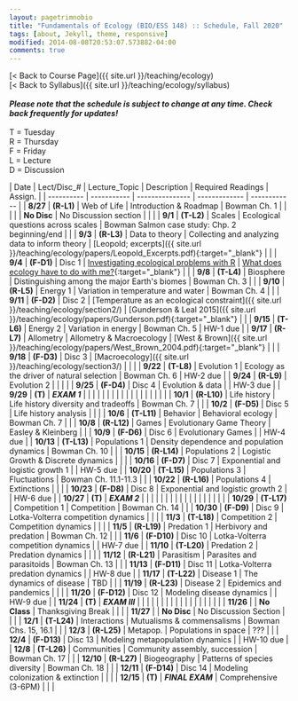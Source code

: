 ```yaml
---
layout: pagetrimnobio
title: "Fundamentals of Ecology (BIO/ESS 148) :: Schedule, Fall 2020"
tags: [about, Jekyll, theme, responsive]
modified: 2014-08-08T20:53:07.573882-04:00
comments: true
---
```


[< Back to Course Page]({{ site.url }}/teaching/ecology)  
[< Back to Syllabus]({{ site.url }}/teaching/ecology/syllabus)  
<br>
***Please note that the schedule is subject to change at any time. Check back frequently for updates!***  
<br>
T = Tuesday  
R = Thursday  
F = Friday  
L = Lecture  
D = Discussion

<style>
table{
    border-collapse: collapse;
    border-spacing: 0;
    /* border:1px solid #808080; */
}

/* th{
    border:1px solid #808080;
}

td{
    border:1px solid #808080;
} */
tr:nth-child(even) {background: #CCC}
tr:nth-child(odd) {background: #FFF}
</style>

| Date | Lect/Disc_# | Lecture_Topic | Description | Required Readings | Assign. |
| ---------- | ----------- | --------------- | ------------- | ------------ |
| **8/27**       | **(R-L1)** | Web of Life | Introduction & Roadmap | Bowman Ch. 1 |     |
|         |  | **No Disc** | No Discussion section |  |     |
| **9/1**  | **(T-L2)** | Scales | Ecological questions across scales | Bowman Salmon case study: Chp. 2 beginning/end |     |
|  **9/3**  | **(R-L3)** | Data to theory | Collecting and analyzing data to inform theory | [Leopold; excerpts]({{ site.url }}/teaching/ecology/papers/Leopold_Excerpts.pdf){:target="_blank"} |     |
|    **9/4**     | **(F-D1)** | Disc 1 | [Investigating ecological problems with R](http://jdyeakel.github.io/teaching/ecology/section1) | [What does ecology have to do with me?](https://www.esa.org/about/what-does-ecology-have-to-do-with-me/){:target="_blank"} |     |
| **9/8**       | **(T-L4)** | Biosphere | Distinguishing among the major Earth's biomes | Bowman Ch. 3 |     |
|  **9/10**   | **(R-L5)** | Energy 1 | Variation in temperature and water | Bowman Ch. 4 |     |
|     **9/11**    | **(F-D2)** | Disc 2 |  [Temperature as an ecological constraint]({{ site.url }}/teaching/ecology/section2/)    | [Gunderson & Leal 2015]({{ site.url }}/teaching/ecology/papers/Gunderson.pdf){:target="_blank"} |     |
| **9/15** | **(T-L6)** | Energy 2 | Variation in energy | Bowman Ch. 5 |  HW-1 due  |
| **9/17** | **(R-L7)** | Allometry | Allometry & Macroecology | [West & Brown]({{ site.url }}/teaching/ecology/papers/West_Brown_2004.pdf){:target="_blank"} |    |
|     **9/18**    | **(F-D3)** | Disc 3 |  [Macroecology]({{ site.url }}/teaching/ecology/section3/)  |    |     |
| **9/22** | **(T-L8)** | Evolution 1 | Ecology as the driver of natural selection | Bowman Ch. 6 |  HW-2 due  |
| **9/24** | **(R-L9)** | Evolution 2 |  |  |    |
|    **9/25**     | **(F-D4)** | Disc 4 |   Evolution & data  |  |  HW-3 due  |
| **9/29** | **(T)** | ***EXAM 1*** |  |  |    |
|   |   |   |   |   |   |
|   |   |   |   |   |   |
| **10/1** | **(R-L10)** | Life history | Life history diversity and tradeoffs | Bowman Ch. 7 |    |
|    **10/2**     | **(F-D5)** | Disc 5 |  Life history analysis  |   |     |
| **10/6** | **(T-L11)** | Behavior | Behavioral ecology | Bowman Ch. 7 |    |
| **10/8** | **(R-L12)** | Games | Evolutionary Game Theory | Easley & Kleinberg |    |
|     **10/9**    | **(F-D6)** | Disc 6 |  Evolutionary Games  |  |  HW-4 due  |
| **10/13** | **(T-L13)** | Populations 1 | Density dependence and population dynamics | Bowman Ch. 10 |    |
| **10/15** | **(R-L14)** | Populations 2 | Logistic Growth & Discrete dynamics  |    |    |
|     **10/16**    | **(F-D7)** | Disc 7 |  Exponential and logistic growth 1 |  |  HW-5 due  |
| **10/20** | **(T-L15)** | Populations 3 | Fluctuations | Bowman Ch. 11.1-11.3 |    |
| **10/22** | **(R-L16)** | Populations 4 | Extinctions |  |    |
|    **10/23**     | **(F-D8)** | Disc 8 | Exponential and logistic growth 2  |  |  HW-6 due  |
| **10/27** | **(T)** | ***EXAM 2*** |   |   |    |
|   |   |   |   |   |   |
|   |   |   |   |   |   |
| **10/29** | **(T-L17)** | Competition 1 | Competition | Bowman Ch. 14 |    |
|    **10/30**     | **(F-D9)** | Disc 9 |  Lotka-Volterra competition dynamics  |   |    |
| **11/3** | **(T-L18)** | Competition 2 | Competition dynamics |  |    |
| **11/5** | **(R-L19)** | Predation 1 | Herbivory and predation | Bowman Ch. 12 |    |
|     **11/6**    | **(F-D10)** | Disc 10 |  Lotka-Volterra competition dynamics  |  | HW-7 due  |
| **11/10** | **(T-L20)** | Predation 2 | Predation dynamics |  |    |
| **11/12** | **(R-L21)** | Parasitism | Parasites and parasitoids | Bowman Ch. 13 |    |
|    **11/13**     | **(F-D11)** | Disc 11 |  Lotka-Volterra predation dynamics |  | HW-8 due |
| **11/17** | **(T-L22)** | Disease 1 | The dynamics of disease | TBD |    |
| **11/19** | **(R-L23)** | Disease 2 | Epidemics and pandemics |  |    |
|    **11/20**     | **(F-D12)** | Disc 12 |  Modeling disease dynamics |  | HW-9 due |
| **11/24** | **(T)** | ***EXAM III*** |  |   |    |
|   |   |   |   |   |   |
|   |   |   |   |   |   |
| **11/26** |  | **No Class** | Thanksgiving Break |  |    |
|     **11/27**    |  | **No Disc** |  No Discussion Section |  |  |
| **12/1** | **(T-L24)** | Interactions | Mutualisms & commensalisms | Bowman Chs. 15, 16.1 |    |
| **12/3** | **(R-L25)** | Metapop. | Populations in space | ??? |    |
|    **12/4**     | **(F-D13)** | Disc 13 | Modeling metapopulation dynamics  | | HW-10 due |
| **12/8** | **(T-L26)** | Communities | Community assembly, succession | Bowman Ch. 17 |    |
| **12/10** | **(R-L27)** | Biogeography | Patterns of species diversity | Bowman Ch. 18 |    |
|     **12/11**    | **(F-D14)** | Disc 14 | Modeling colonization & extinction  | |  |
| **12/15** | **(T)** | ***FINAL EXAM*** | Comprehensive (3-6PM)  |  |  |

<!---
| **11/17** | **23-T** | Interactions | Mutualism and commensalism | Bowman Ch. 15 |    |
| **11/19** | **24-R** | Networks | Interactions across ecological networks | TBD |    |
|         | | **Disc-12** |  Analyzing ecological networks |  | HW-9 due |--->